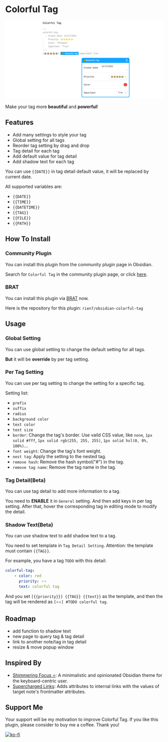 # Colorful Tag

![](./assets/setting.png)

Make your tag more **beautiful** and **powerful**!
## Features

- Add many settings to style your tag
- Global setting for all tags
- Reorder tag setting by drag and drop
- Tag detail for each tag
- Add default value for tag detail
- Add shadow text for each tag

You can use `{{DATE}}` in tag detail default value, it will be replaced by current date.

All supported variables are:
- `{{DATE}}`
- `{{TIME}}`
- `{{DATETIME}}`
- `{{TAG}}`
- `{{FILE}}`
- `{{PATH}}`

## How To Install

### Community Plugin
You can install this plugin from the community plugin page in Obsidian.

Search for `Colorful Tag` in the community plugin page, or click [here](https://obsidian.md/plugins?search=colorful%20tag#).

### BRAT
You can install this plugin via [BRAT](https://github.com/TfTHacker/obsidian42-brat) now.

Here is the repository for this plugin: `rien7/obsidian-colorful-tag`

## Usage

### Global Setting

You can use global setting to change the default setting for all tags.

**But** it will be **override** by per tag setting.

### Per Tag Setting

You can use per tag setting to change the setting for a specific tag.

Setting list:
- `prefix`
- `suffix`
- `radius`
- `background color`
- `text color`
- `text size`
- `border`: Change the tag's border. Use vaild CSS value, like `none`, `1px solid #fff`, `1px solid rgb(255, 255, 255)`, `1px solid hsl(0, 0%, 100%)`...
- `font weight`: Change the tag's font weight.
- `nest tag`: Apply the setting to the nested tag.
- `remove hash`: Remove the hash symbol("#") in the tag.
- `remove tag name`: Remove the tag name in the tag.

### Tag Detail(Beta)

You can use tag detail to add more information to a tag.

You need to **ENABLE** it in `General` setting. And then add keys in per tag setting. After that, hover the corresponding tag in editing mode to modify the detail.

### Shadow Text(Beta)

You can use shadow text to add shadow text to a tag.

You need to set template in `Tag Detail Setting`. Attention: the template must contain `{{TAG}}`.

For example, you have a tag `TODO` with this detail:

```yaml
colorful-tag:
    - color: red
      priority: ⭐⭐
      text: colorful tag
```

 And you set `[{{priority}}] {{TAG}} {{text}}` as the template, and then the tag will be rendered as `[⭐⭐] #TODO colorful tag`.

## Roadmap

- add function to shadow text
- new page to query tag & tag detail
- link to another note/tag in tag detail
- resize & move popup window

## Inspired By

- [Shimmering Focus ⟡](https://github.com/chrisgrieser/shimmering-focus): A minimalistic and opinionated Obsidian theme for the keyboard-centric user.
- [Supercharged Links](https://github.com/mdelobelle/obsidian_supercharged_links): Adds attributes to internal links with the values of target note's frontmatter attributes.

## Support Me

Your support will be my motivation to improve Colorful Tag. If you like this plugin, please consider to buy me a coffee. Thank you!
    
[![ko-fi](https://ko-fi.com/img/githubbutton_sm.svg)](https://ko-fi.com/rien7)